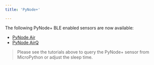```yaml
---
title: 'PyNode+'

---
```


The following PyNode+ BLE enabled sensors are now available:

* [PyNode Air](pynodeair/)
* [PyNode AirQ](pynodeairq/)

> Please see the tutorials above to query the PyNode+ sensor from MicroPython or adjust the sleep time.
